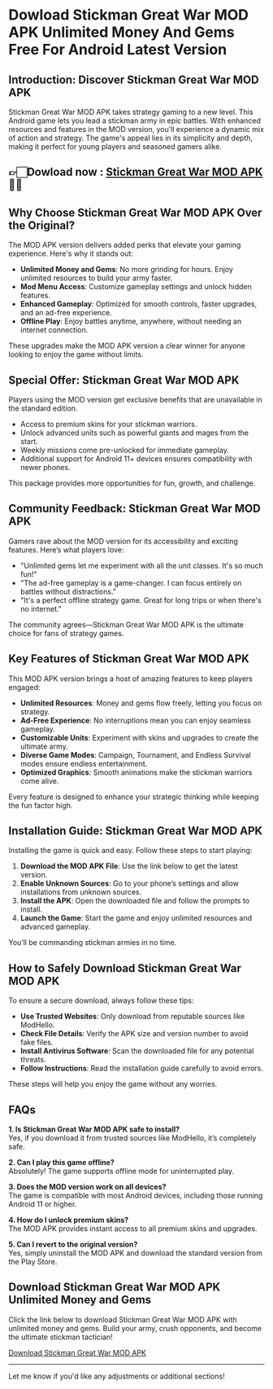 # Dowload Stickman Great War MOD APK Unlimited Money And Gems Free For Android Latest Version

## Introduction: Discover Stickman Great War MOD APK  
Stickman Great War MOD APK takes strategy gaming to a new level. This Android game lets you lead a stickman army in epic battles. With enhanced resources and features in the MOD version, you’ll experience a dynamic mix of action and strategy. The game's appeal lies in its simplicity and depth, making it perfect for young players and seasoned gamers alike.


## 👉🏻Dowload now : [Stickman Great War MOD APK](https://modhello.com/stickman-great-war/)👌🏻

## Why Choose Stickman Great War MOD APK Over the Original?  
The MOD APK version delivers added perks that elevate your gaming experience. Here's why it stands out:  

- **Unlimited Money and Gems**: No more grinding for hours. Enjoy unlimited resources to build your army faster.  
- **Mod Menu Access**: Customize gameplay settings and unlock hidden features.  
- **Enhanced Gameplay**: Optimized for smooth controls, faster upgrades, and an ad-free experience.  
- **Offline Play**: Enjoy battles anytime, anywhere, without needing an internet connection.  

These upgrades make the MOD APK version a clear winner for anyone looking to enjoy the game without limits.  

## Special Offer: Stickman Great War MOD APK  
Players using the MOD version get exclusive benefits that are unavailable in the standard edition.  

- Access to premium skins for your stickman warriors.  
- Unlock advanced units such as powerful giants and mages from the start.  
- Weekly missions come pre-unlocked for immediate gameplay.  
- Additional support for Android 11+ devices ensures compatibility with newer phones.  

This package provides more opportunities for fun, growth, and challenge.  

## Community Feedback: Stickman Great War MOD APK  
Gamers rave about the MOD version for its accessibility and exciting features. Here’s what players love:  

- "Unlimited gems let me experiment with all the unit classes. It's so much fun!"  
- "The ad-free gameplay is a game-changer. I can focus entirely on battles without distractions."  
- "It's a perfect offline strategy game. Great for long trips or when there's no internet."  

The community agrees—Stickman Great War MOD APK is the ultimate choice for fans of strategy games.  

## Key Features of Stickman Great War MOD APK  
This MOD APK version brings a host of amazing features to keep players engaged:  

- **Unlimited Resources**: Money and gems flow freely, letting you focus on strategy.  
- **Ad-Free Experience**: No interruptions mean you can enjoy seamless gameplay.  
- **Customizable Units**: Experiment with skins and upgrades to create the ultimate army.  
- **Diverse Game Modes**: Campaign, Tournament, and Endless Survival modes ensure endless entertainment.  
- **Optimized Graphics**: Smooth animations make the stickman warriors come alive.  

Every feature is designed to enhance your strategic thinking while keeping the fun factor high.  

## Installation Guide: Stickman Great War MOD APK  
Installing the game is quick and easy. Follow these steps to start playing:  

1. **Download the MOD APK File**: Use the link below to get the latest version.  
2. **Enable Unknown Sources**: Go to your phone’s settings and allow installations from unknown sources.  
3. **Install the APK**: Open the downloaded file and follow the prompts to install.  
4. **Launch the Game**: Start the game and enjoy unlimited resources and advanced gameplay.  

You’ll be commanding stickman armies in no time.  

## How to Safely Download Stickman Great War MOD APK  
To ensure a secure download, always follow these tips:  

- **Use Trusted Websites**: Only download from reputable sources like ModHello.  
- **Check File Details**: Verify the APK size and version number to avoid fake files.  
- **Install Antivirus Software**: Scan the downloaded file for any potential threats.  
- **Follow Instructions**: Read the installation guide carefully to avoid errors.  

These steps will help you enjoy the game without any worries.  

## FAQs  
**1. Is Stickman Great War MOD APK safe to install?**  
Yes, if you download it from trusted sources like ModHello, it’s completely safe.  

**2. Can I play this game offline?**  
Absolutely! The game supports offline mode for uninterrupted play.  

**3. Does the MOD version work on all devices?**  
The game is compatible with most Android devices, including those running Android 11 or higher.  

**4. How do I unlock premium skins?**  
The MOD APK provides instant access to all premium skins and upgrades.  

**5. Can I revert to the original version?**  
Yes, simply uninstall the MOD APK and download the standard version from the Play Store.  

## Download Stickman Great War MOD APK Unlimited Money and Gems  
Click the link below to download Stickman Great War MOD APK with unlimited money and gems. Build your army, crush opponents, and become the ultimate stickman tactician!  

[Download Stickman Great War MOD APK](#)  

---

Let me know if you'd like any adjustments or additional sections!
